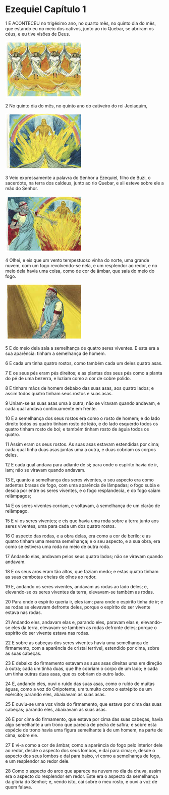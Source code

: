 # Ezequiel Capítulo 1

1	E ACONTECEU no trigésimo ano, no quarto mês, no quinto dia do mês, que estando eu no meio dos cativos, junto ao rio Quebar, se abriram os céus, e eu tive visões de Deus.

![](.img/26_Eze_01_01_RG.jpg)

2	No quinto dia do mês, no quinto ano do cativeiro do rei Jeoiaquim,

![](.img/26_Eze_01_02_RG.jpg)

3	Veio expressamente a palavra do Senhor a Ezequiel, filho de Buzi, o sacerdote, na terra dos caldeus, junto ao rio Quebar, e ali esteve sobre ele a mão do Senhor.

![](.img/26_Eze_01_03_RG.jpg)

4	Olhei, e eis que um vento tempestuoso vinha do norte, uma grande nuvem, com um fogo revolvendo-se nela, e um resplendor ao redor, e no meio dela havia uma coisa, como de cor de âmbar, que saía do meio do fogo.

![](.img/26_Eze_01_04_RG.jpg)

5	E do meio dela saía a semelhança de quatro seres viventes. E esta era a sua aparência: tinham a semelhança de homem.

6	E cada um tinha quatro rostos, como também cada um deles quatro asas.

7	E os seus pés eram pés direitos; e as plantas dos seus pés como a planta do pé de uma bezerra, e luziam como a cor de cobre polido.

8	E tinham mãos de homem debaixo das suas asas, aos quatro lados; e assim todos quatro tinham seus rostos e suas asas.

9	Uniam-se as suas asas uma à outra; não se viravam quando andavam, e cada qual andava continuamente em frente.

10	E a semelhança dos seus rostos era como o rosto de homem; e do lado direito todos os quatro tinham rosto de leão, e do lado esquerdo todos os quatro tinham rosto de boi; e também tinham rosto de águia todos os quatro.

11	Assim eram os seus rostos. As suas asas estavam estendidas por cima; cada qual tinha duas asas juntas uma a outra, e duas cobriam os corpos deles.

12	E cada qual andava para adiante de si; para onde o espírito havia de ir, iam; não se viravam quando andavam.

13	E, quanto à semelhança dos seres viventes, o seu aspecto era como ardentes brasas de fogo, com uma aparência de lâmpadas; o fogo subia e descia por entre os seres viventes, e o fogo resplandecia, e do fogo saíam relâmpagos;

14	E os seres viventes corriam, e voltavam, à semelhança de um clarão de relâmpago.

15	E vi os seres viventes; e eis que havia uma roda sobre a terra junto aos seres viventes, uma para cada um dos quatro rostos.

16	O aspecto das rodas, e a obra delas, era como a cor de berilo; e as quatro tinham uma mesma semelhança; e o seu aspecto, e a sua obra, era como se estivera uma roda no meio de outra roda.

17	Andando elas, andavam pelos seus quatro lados; não se viravam quando andavam.

18	E os seus aros eram tão altos, que faziam medo; e estas quatro tinham as suas cambotas cheias de olhos ao redor.

19	E, andando os seres viventes, andavam as rodas ao lado deles; e, elevando-se os seres viventes da terra, elevavam-se também as rodas.

20	Para onde o espírito queria ir, eles iam; para onde o espírito tinha de ir; e as rodas se elevavam defronte deles, porque o espírito do ser vivente estava nas rodas.

21	Andando eles, andavam elas e, parando eles, paravam elas e, elevando-se eles da terra, elevavam-se também as rodas defronte deles; porque o espírito do ser vivente estava nas rodas.

22	E sobre as cabeças dos seres viventes havia uma semelhança de firmamento, com a aparência de cristal terrível, estendido por cima, sobre as suas cabeças.

23	E debaixo do firmamento estavam as suas asas direitas uma em direção à outra; cada um tinha duas, que lhe cobriam o corpo de um lado; e cada um tinha outras duas asas, que os cobriam do outro lado.

24	E, andando eles, ouvi o ruído das suas asas, como o ruído de muitas águas, como a voz do Onipotente, um tumulto como o estrépito de um exército; parando eles, abaixavam as suas asas.

25	E ouviu-se uma voz vinda do firmamento, que estava por cima das suas cabeças; parando eles, abaixavam as suas asas.

26	E por cima do firmamento, que estava por cima das suas cabeças, havia algo semelhante a um trono que parecia de pedra de safira; e sobre esta espécie de trono havia uma figura semelhante à de um homem, na parte de cima, sobre ele.

27	E vi-a como a cor de âmbar, como a aparência do fogo pelo interior dele ao redor, desde o aspecto dos seus lombos, e daí para cima; e, desde o aspecto dos seus lombos e daí para baixo, vi como a semelhança de fogo, e um resplendor ao redor dele.

28	Como o aspecto do arco que aparece na nuvem no dia da chuva, assim era o aspecto do resplendor em redor. Este era o aspecto da semelhança da glória do Senhor; e, vendo isto, caí sobre o meu rosto, e ouvi a voz de quem falava.


